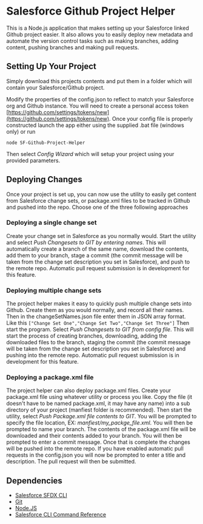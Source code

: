 # Salesforce Github Project Helper

This is a Node.js application that makes setting up your Salesforce linked Github project easier. It also allows you to easily deploy new metadata and automate the version control tasks such as making branches, adding content, pushing branches and making pull requests.

## Setting Up Your Project

Simply download this projects contents and put them in a folder which will contain your Salesforce/Github project.
 
Modify the properties of the config.json to reflect to match your Salesforce org and Github instance. You will need to create a personal access token [https://github.com/settings/tokens/new](https://github.com/settings/tokens/new). Once your config file is properly constructed launch the app either using the supplied .bat file (windows only) or run

`node SF-Github-Project-Helper`

Then select *Config Wizard* which will setup your project using your provided parameters.

## Deploying Changes

Once your project is set up, you can now use the utility to easily get content from Salesforce change sets, or package.xml files to be tracked in Github and pushed into the repo. Choose one of the three following approaches

### Deploying a single change set

Create your change set in Salesforce as you normally would. Start the utility and select *Push Changesets to GIT by entering names*. This will automatically create a branch of the same name, download the contents, add them to your branch, stage a commit (the commit message will be taken from the change set description you set in Salesforce), and push to the remote repo. Automatic pull request submission is in development for this feature.

### Deploying multiple change sets

The project helper makes it easy to quickly push multiple change sets into Github. Create them as you would normally, and record all their names. Then in the changeSetNames.json file enter them in JSON array format. Like this
`["Change Set One","Change Set Two","Change Set Three"]`
Then start the program. Select *Push Changesets to GIT from config file*. This will start the process of creating branches, downloading, adding the downloaded files to the branch, staging the commit (the commit message will be taken from the change set description you set in Salesforce) and pushing into the remote repo. Automatic pull request submission is in development for this feature.

### Deploying a package.xml file

The project helper can also deploy package.xml files. Create your package.xml file using whatever utility or process you like. Copy the file (it doesn't have to be named package.xml, it may have any name) into a sub directory of your project (manfiest folder is recommended). Then start the utility, select *Push Package.xml file contents to GIT*. You will be prompted to specify the file location, EX: *manfiest/my_packge_file.xml*. You will then be prompted to name your branch. The contents of the package.xml file will be downloaded and their contents added to your branch. You will then be prompted to enter a commit message. Once that is complete the changes will be pushed into the remote repo. If you have enabled automatic pull requests in the config.json you will now be prompted to enter a title and description. The pull request will then be submitted.

## Dependencies

- [Salesforce SFDX CLI](https://developer.salesforce.com/tools/sfdxcli)
- [Git](https://git-scm.com/downloads)
- [Node.JS](https://nodejs.org/en/)
- [Salesforce CLI Command Reference](https://developer.salesforce.com/docs/atlas.en-us.sfdx_cli_reference.meta/sfdx_cli_reference/cli_reference.htm)

